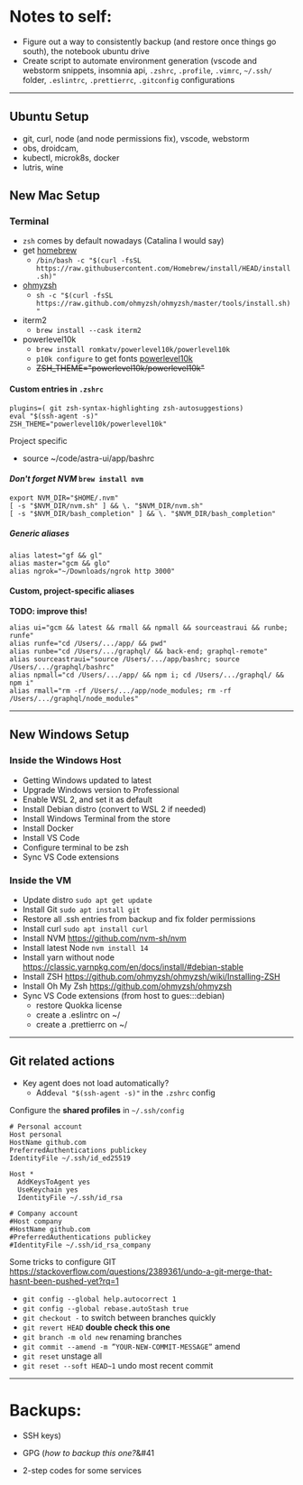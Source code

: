 # Notes to self:

- Figure out a way to consistently backup (and restore once things go south), the notebook ubuntu drive
- Create script to automate environment generation (vscode and webstorm snippets, insomnia api, `.zshrc`, `.profile`, `.vimrc`, `~/.ssh/` folder, `.eslintrc`, `.prettierrc`, `.gitconfig` configurations

---

## Ubuntu Setup

- git, curl, node (and node permissions fix), vscode, webstorm
- obs, droidcam, 
- kubectl, microk8s, docker
- lutris, wine

## New Mac Setup

### Terminal

- `zsh` comes by default nowadays (Catalina I would say)
- get [homebrew](https://brew.sh/)
    - `/bin/bash -c "$(curl -fsSL https://raw.githubusercontent.com/Homebrew/install/HEAD/install.sh)"`
- [ohmyzsh](https://ohmyz.sh/)
  - `sh -c "$(curl -fsSL https://raw.github.com/ohmyzsh/ohmyzsh/master/tools/install.sh)"`
- iterm2
  - `brew install --cask iterm2`
- powerlevel10k
  - `brew install romkatv/powerlevel10k/powerlevel10k`
  - `p10k configure` to get fonts [powerlevel10k](https://github.com/romkatv/powerlevel10k#meslo-nerd-font-patched-for-powerlevel10k)
  - ~~ZSH_THEME="powerlevel10k/powerlevel10k"~~

#### Custom entries in `.zshrc`
```
plugins=( git zsh-syntax-highlighting zsh-autosuggestions)
eval "$(ssh-agent -s)"
ZSH_THEME="powerlevel10k/powerlevel10k"
```

  Project specific
  - source ~/code/astra-ui/app/bashrc

#### *Don't forget NVM* `brew install nvm`
```
export NVM_DIR="$HOME/.nvm"
[ -s "$NVM_DIR/nvm.sh" ] && \. "$NVM_DIR/nvm.sh"
[ -s "$NVM_DIR/bash_completion" ] && \. "$NVM_DIR/bash_completion"
```

##### Generic aliases
```
alias latest="gf && gl"
alias master="gcm && glo"
alias ngrok="~/Downloads/ngrok http 3000"
```

#### Custom, project-specific aliases
**TODO: improve this!**
```    
alias ui="gcm && latest && rmall && npmall && sourceastraui && runbe; runfe"
alias runfe="cd /Users/.../app/ && pwd"
alias runbe="cd /Users/.../graphql/ && back-end; graphql-remote"
alias sourceastraui="source /Users/.../app/bashrc; source /Users/.../graphql/bashrc"
alias npmall="cd /Users/.../app/ && npm i; cd /Users/.../graphql/ && npm i"
alias rmall="rm -rf /Users/.../app/node_modules; rm -rf /Users/.../graphql/node_modules"
``` 

--------
## New Windows Setup

### Inside the Windows Host

- Getting Windows updated to latest
- Upgrade Windows version to Professional
- Enable WSL 2, and set it as default
- Install Debian distro (convert to WSL 2 if needed)
- Install Windows Terminal from the store
- Install Docker
- Install VS Code
- Configure terminal to be zsh
- Sync VS Code extensions

### Inside the VM

- Update distro `sudo apt get update`
- Install Git `sudo apt install git`
- Restore all .ssh entries from backup and fix folder permissions
- Install curl `sudo apt install curl`
- Install NVM https://github.com/nvm-sh/nvm
- Install latest Node `nvm install 14`
- Install yarn without node https://classic.yarnpkg.com/en/docs/install/#debian-stable
- Install ZSH https://github.com/ohmyzsh/ohmyzsh/wiki/Installing-ZSH
- Install Oh My Zsh https://github.com/ohmyzsh/ohmyzsh
- Sync VS Code extensions (from host to gues:::debian)
  - restore Quokka license
  - create a .eslintrc on ~/
  - create a .prettierrc on ~/

---

## Git related actions

- Key agent does not load automatically?
  - Add`eval "$(ssh-agent -s)"` in the `.zshrc` config

Configure the **shared profiles** in `~/.ssh/config`
```
# Personal account
Host personal
HostName github.com
PreferredAuthentications publickey
IdentityFile ~/.ssh/id_ed25519

Host *
  AddKeysToAgent yes
  UseKeychain yes
  IdentityFile ~/.ssh/id_rsa

# Company account
#Host company
#HostName github.com
#PreferredAuthentications publickey
#IdentityFile ~/.ssh/id_rsa_company
```

Some tricks to configure GIT
https://stackoverflow.com/questions/2389361/undo-a-git-merge-that-hasnt-been-pushed-yet?rq=1

- `git config --global help.autocorrect 1`
- `git config --global rebase.autoStash true`
- `git checkout -` to switch between branches quickly
- `git revert HEAD` **double check this one**
- `git branch -m old new` renaming branches
- `git commit --amend -m ”YOUR-NEW-COMMIT-MESSAGE”` amend
- `git reset` unstage all
- `git reset --soft HEAD~1` undo most recent commit


---

# Backups:

- SSH keys)

- GPG &#40;_how to backup this one?_&#41

- 2-step codes for some services

[comment]: <> (  - GitHub)

[comment]: <> (  - Lastpass)

[comment]: <> (  - Microsoft)

[comment]: <> (  - Google)

